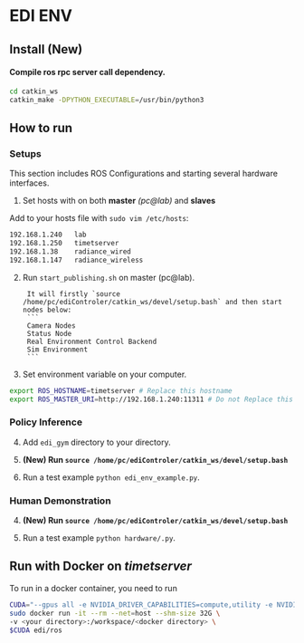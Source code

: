# EDI ENV

## Install (New)

#### Compile ros rpc server call dependency.

```bash
cd catkin_ws
catkin_make -DPYTHON_EXECUTABLE=/usr/bin/python3
```

## How to run

### Setups

This section includes ROS Configurations and starting several hardware interfaces.

1. Set hosts with on both **master** *(pc@lab)* and **slaves**

Add to your hosts file with `sudo vim /etc/hosts`:

```bash
192.168.1.240   lab
192.168.1.250   timetserver
192.168.1.38    radiance_wired
192.168.1.147   radiance_wireless
```

2. Run `start_publishing.sh` on master (pc@lab).

        It will firstly `source /home/pc/ediControler/catkin_ws/devel/setup.bash` and then start nodes below:
        ```
        Camera Nodes
        Status Node
        Real Environment Control Backend
        Sim Environment
        ```

3. Set environment variable on your computer.

```bash
export ROS_HOSTNAME=timetserver # Replace this hostname
export ROS_MASTER_URI=http://192.168.1.240:11311 # Do not Replace this one
```

### Policy Inference

4. Add `edi_gym` directory to your directory.

5. **(New) Run `source /home/pc/ediControler/catkin_ws/devel/setup.bash`**

6. Run a test example `python edi_env_example.py`.

### Human Demonstration

4. **(New) Run `source /home/pc/ediControler/catkin_ws/devel/setup.bash`**

5. Run a test example `python hardware/.py`.

## Run with Docker on *timetserver*

To run in a docker container, you need to run

```bash
CUDA="--gpus all -e NVIDIA_DRIVER_CAPABILITIES=compute,utility -e NVIDIA_VISIBLE_DEVICES=all "
sudo docker run -it --rm --net=host --shm-size 32G \
-v <your directory>:/workspace/<docker directory> \
$CUDA edi/ros
```